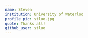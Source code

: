 ```yaml
---
name: Steven
institution: University of Waterloo
profile_pic: stluo.jpg
quote: Thanks all!
github_user: stluo
---
```

